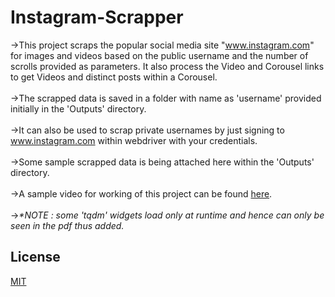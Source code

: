 # Instagram-Scrapper

->This project scraps the popular social media site "www.instagram.com" for images and videos based on the public username and the number of scrolls provided as parameters.
It also process the Video and Corousel links to get Videos and distinct posts within a Corousel. 
</br></br>
->The scrapped data is saved in a folder with name as 'username' provided initially in the 'Outputs' directory.
</br></br>
->It can also be used to scrap private usernames by just signing to www.instagram.com within webdriver with your credentials.
</br></br>
->Some sample scrapped data is being attached here within the 'Outputs' directory.
</br></br>
->A sample video for working of this project can be found <a href="https://drive.google.com/file/d/1A3IMTJSjedW-y5S5V5rPopEvHh3-ciDy/view?usp=sharing">here</a>.
</br></br>
-><i>*NOTE : some 'tqdm' widgets load only at runtime and hence can only be seen in the pdf thus added.</i>
## License
[MIT](https://choosealicense.com/licenses/mit/)

